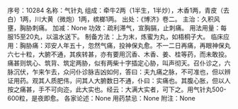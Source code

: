 序号：10284
名称：气针丸
组成：牵牛2两（1半生，1半炒），木香1两，青皮（去白）1两，川大黄（微炮）1两，槟榔1两。
出处：《博济》卷二。
主治：久积风壅，胸胁刺痛。
加减：None
功效：疏利滞气，宣胸膈，止刺痛。
用法用量：每服15至20丸，以温水送下。
制备方法：上为末，炼蜜为丸，如梧桐子大。
临床应用：胸胁痛：邓安人年五十，忽然气痛，投神保丸愈。不一二日再痛，再眼神保丸六七十粒，大腑不通，其疾转甚，亦有要用沉香、木香、姜、桂等药，而未敢投。痛甚则筑心、筑背、筑定两胁，似有两柴十字插定心胁，叫声彻天。召仆诊之，六脉沉伏，乍来乍去，众问仆诊脉吉凶如何，答曰：夫九痛之脉，不可准也，但以辨证用药。观其人质肥伟，问其人大腑数日不通，仆曰：实痛也。其腹心胀，但以人按之痛甚，手不可向迩，此大实也。经云：大满大实者，可下之。用气针丸500-600粒，是夜即愈。
各家论述：None
用药禁忌：None
附注：None
